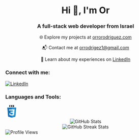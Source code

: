 <div align="center">
  <h1>Hi 👋, I'm Or</h1>
  <h3>A full-stack web developer from Israel</h3>
  <p>🌐 Explore my projects at <a href="https://www.orrodrigez.com" target="_blank">orrorodriguez.com</a></p>
  <p>📬 Contact me at <a href="mailto:orrodrigez1@gmail.com">orrodrigez1@gmail.com</a></p>
  <p>📄 Learn about my experiences on <a href="https://www.linkedin.com/in/orrodrigez" target="_blank">LinkedIn</a></p>
</div>

<h3>Connect with me:</h3>
<div align="left">
  <a href="https://www.linkedin.com/in/orrodrigez" target="_blank">
    <img src="https://raw.githubusercontent.com/rahuldkjain/github-profile-readme-generator/master/src/images/icons/Social/linked-in-alt.svg" alt="LinkedIn" height="30" width="40" />
  </a>
</div>

<h3>Languages and Tools:</h3>
<div align="left">
  <a href="https://www.w3schools.com/css/" target="_blank" rel="noreferrer">
    <img src="https://raw.githubusercontent.com/devicons/devicon/master/icons/css3/css3-original-wordmark.svg" alt="CSS3" width="40" height="40"/>
  </a>
  <!-- Add more language and tool icons as needed -->
</div>

<div align="center">
  <img src="https://github-readme-stats.vercel.app/api?username=pafestivo&show_icons=true&locale=en" alt="GitHub Stats" />
</div>

<div align="center">
  <img src="https://github-readme-streak-stats.herokuapp.com/?user=pafestivo" alt="GitHub Streak Stats" />
</div>

<div align="left">
  <img src="https://komarev.com/ghpvc/?username=pafestivo&label=Profile%20views&color=238f14&style=flat" alt="Profile Views" />
</div>
